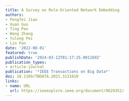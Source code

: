 ```yaml
---
title: A Survey on Role-Oriented Network Embedding
authors:
- Pengfei Jiao
- Xuan Guo
- Ting Pan
- Wang Zhang
- Yulong Pei
- Lin Pan
date: '2022-08-01'
featured: true
publishDate: '2024-03-12T01:17:25.001169Z'
publication_types:
- article-journal
publication: '*IEEE Transactions on Big Data*'
doi: 10.1109/TBDATA.2021.3131610
links:
- name: URL
  url: https://ieeexplore.ieee.org/document/9629352/
---
```

